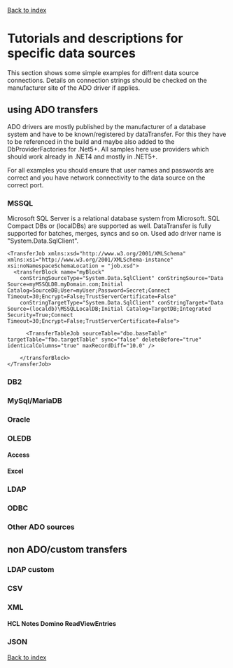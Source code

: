 ﻿[Back to index](docIndex.md)

# Tutorials and descriptions for specific data sources

This section shows some simple examples for diffrent data source connections. 
Details on connection strings should be checked on the manufacturer site of the ADO driver if applies.

## using ADO transfers

ADO drivers are mostly published by the manufacturer of a database system and have to be known/registered by dataTransfer.
For this they have to be referenced in the build and maybe also added to the DbProviderFactories for .Net5+.
All samples here use providers which should work already in .NET4 and mostly in .NET5+.

For all examples you should ensure that user names and passwords are correct and you have network connectivity to the data source on the correct port.

### MSSQL

Microsoft SQL Server is a relational database system from Microsoft. SQL Compact DBs or (localDBs) are supported as well.
DataTransfer is fully supported for batches, merges, syncs and so on.
Used ado driver name is "System.Data.SqlClient".

```
<TransferJob xmlns:xsd="http://www.w3.org/2001/XMLSchema" xmlns:xsi="http://www.w3.org/2001/XMLSchema-instance" xsi:noNamespaceSchemaLocation = "job.xsd">
  <transferBlock name="myBlock" 
    conStringSourceType="System.Data.SqlClient" conStringSource="Data Source=myMSSQLDB.myDomain.com;Initial Catalog=SourceDB;User=myUser;Password=Secret;Connect Timeout=30;Encrypt=False;TrustServerCertificate=False"
    conStringTargetType="System.Data.SqlClient" conStringTarget="Data Source=(localdb)\MSSQLLocalDB;Initial Catalog=TargetDB;Integrated Security=True;Connect Timeout=30;Encrypt=False;TrustServerCertificate=False">

      <TransferTableJob sourceTable="dbo.baseTable" targetTable="fbo.targetTable" sync="false" deleteBefore="true" identicalColumns="true" maxRecordDiff="10.0" />

    </transferBlock>
</TransferJob>
```

### DB2
### MySql/MariaDB
### Oracle
### OLEDB
#### Access
#### Excel
### LDAP
### ODBC
### Other ADO sources
## non ADO/custom transfers
### LDAP custom
### CSV
### XML
#### HCL Notes Domino ReadViewEntries
### JSON

[Back to index](docIndex.md)